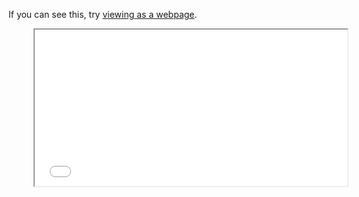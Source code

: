 If you can see this, try [viewing as a webpage](https://trevorghseay.github.io/Inspiration/).









<figure>
    <iframe width="500px" height="250px" src="index.html"></iframe>
</figure>
